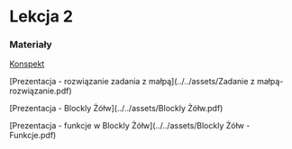 # Lekcja 2

### Materiały

[Konspekt](../../assets/2-wpr-do-rek.pdf)

[Prezentacja - rozwiązanie zadania z małpą](../../assets/Zadanie z małpą- rozwiązanie.pdf)

[Prezentacja - Blockly Żółw](../../assets/Blockly Żółw.pdf)

[Prezentacja - funkcje w Blockly Żółw](../../assets/Blockly Żółw - Funkcje.pdf)
